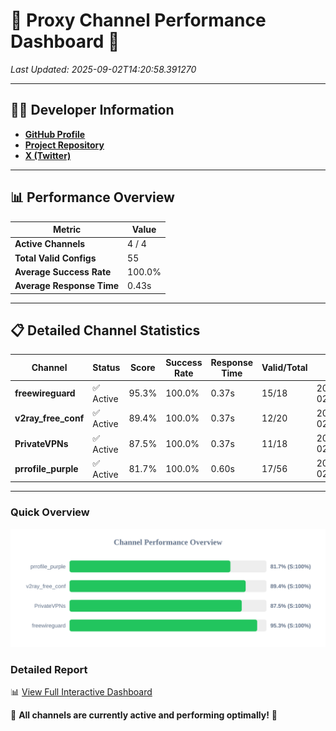 # 🌟 Proxy Channel Performance Dashboard 🌟

_Last Updated: 2025-09-02T14:20:58.391270_

---

## 👩‍💻 Developer Information

- **[GitHub Profile](https://github.com/4n0nymou3)**  
- **[Project Repository](https://github.com/4n0nymou3/multi-proxy-config-fetcher)**  
- **[X (Twitter)](https://x.com/4n0nymou3)**  

---

## 📊 Performance Overview

| Metric                | Value       |
|-----------------------|-------------|
| **Active Channels**   | 4 / 4       |
| **Total Valid Configs** | 55          |
| **Average Success Rate** | 100.0%      |
| **Average Response Time** | 0.43s       |

---

## 📋 Detailed Channel Statistics

| Channel          | Status     | Score  | Success Rate | Response Time | Valid/Total | Last Success               |
|------------------|------------|--------|--------------|---------------|-------------|----------------------------|
| **freewireguard**  | ✅ Active  | 95.3%  | 100.0% | 0.37s         | 15/18       | 2025-09-02T14:20:58.389986 |
| **v2ray_free_conf**  | ✅ Active  | 89.4%  | 100.0% | 0.37s         | 12/20       | 2025-09-02T14:20:57.585817 |
| **PrivateVPNs**  | ✅ Active  | 87.5%  | 100.0% | 0.37s         | 11/18       | 2025-09-02T14:20:57.992289 |
| **prrofile_purple**  | ✅ Active  | 81.7%  | 100.0% | 0.60s         | 17/56       | 2025-09-02T14:20:57.143980 |

---

### Quick Overview
<div align="center">
  <a href="https://raw.githubusercontent.com/nullluser/NullRepo/refs/heads/main/assets/channel_stats_chart.svg">
    <img src="https://raw.githubusercontent.com/nullluser/NullRepo/refs/heads/main/assets/channel_stats_chart.svg" alt="Source Performance Statistics" width="800">
  </a>
</div>

### Detailed Report
📊 [View Full Interactive Dashboard](https://htmlpreview.github.io/?https://github.com/nullluser/NullRepo/blob/main/assets/performance_report.html)

🎉 **All channels are currently active and performing optimally!** 🎉
